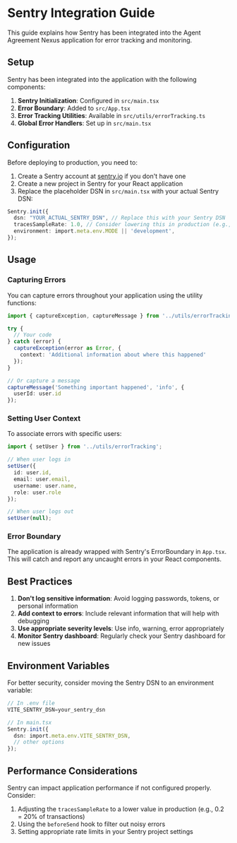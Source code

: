 # Sentry Integration Guide

This guide explains how Sentry has been integrated into the Agent Agreement Nexus application for error tracking and monitoring.

## Setup

Sentry has been integrated into the application with the following components:

1. **Sentry Initialization**: Configured in `src/main.tsx`
2. **Error Boundary**: Added to `src/App.tsx`
3. **Error Tracking Utilities**: Available in `src/utils/errorTracking.ts`
4. **Global Error Handlers**: Set up in `src/main.tsx`

## Configuration

Before deploying to production, you need to:

1. Create a Sentry account at [sentry.io](https://sentry.io) if you don't have one
2. Create a new project in Sentry for your React application
3. Replace the placeholder DSN in `src/main.tsx` with your actual Sentry DSN:

```typescript
Sentry.init({
  dsn: "YOUR_ACTUAL_SENTRY_DSN", // Replace this with your Sentry DSN
  tracesSampleRate: 1.0, // Consider lowering this in production (e.g., 0.2)
  environment: import.meta.env.MODE || 'development',
});
```

## Usage

### Capturing Errors

You can capture errors throughout your application using the utility functions:

```typescript
import { captureException, captureMessage } from '../utils/errorTracking';

try {
  // Your code
} catch (error) {
  captureException(error as Error, { 
    context: 'Additional information about where this happened' 
  });
}

// Or capture a message
captureMessage('Something important happened', 'info', { 
  userId: user.id 
});
```

### Setting User Context

To associate errors with specific users:

```typescript
import { setUser } from '../utils/errorTracking';

// When user logs in
setUser({
  id: user.id,
  email: user.email,
  username: user.name,
  role: user.role
});

// When user logs out
setUser(null);
```

### Error Boundary

The application is already wrapped with Sentry's ErrorBoundary in `App.tsx`. This will catch and report any uncaught errors in your React components.

## Best Practices

1. **Don't log sensitive information**: Avoid logging passwords, tokens, or personal information
2. **Add context to errors**: Include relevant information that will help with debugging
3. **Use appropriate severity levels**: Use info, warning, error appropriately
4. **Monitor Sentry dashboard**: Regularly check your Sentry dashboard for new issues

## Environment Variables

For better security, consider moving the Sentry DSN to an environment variable:

```typescript
// In .env file
VITE_SENTRY_DSN=your_sentry_dsn

// In main.tsx
Sentry.init({
  dsn: import.meta.env.VITE_SENTRY_DSN,
  // other options
});
```

## Performance Considerations

Sentry can impact application performance if not configured properly. Consider:

1. Adjusting the `tracesSampleRate` to a lower value in production (e.g., 0.2 = 20% of transactions)
2. Using the `beforeSend` hook to filter out noisy errors
3. Setting appropriate rate limits in your Sentry project settings
